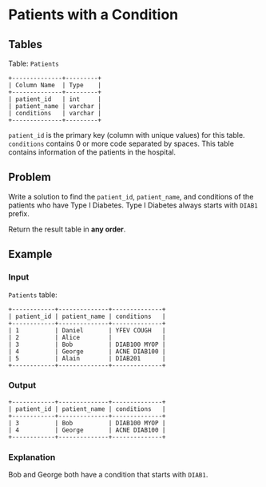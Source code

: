 # Patients with a Condition

## Tables

Table: `Patients`

```
+--------------+---------+
| Column Name  | Type    |
+--------------+---------+
| patient_id   | int     |
| patient_name | varchar |
| conditions   | varchar |
+--------------+---------+
```

`patient_id` is the primary key (column with unique values) for this table.
`conditions` contains 0 or more code separated by spaces. 
This table contains information of the patients in the hospital.

## Problem

Write a solution to find the `patient_id`, `patient_name`, and conditions of the
patients who have Type I Diabetes. Type I Diabetes always starts with `DIAB1`
prefix.

Return the result table in **any order**.

## Example

### Input

`Patients` table:

```
+------------+--------------+--------------+
| patient_id | patient_name | conditions   |
+------------+--------------+--------------+
| 1          | Daniel       | YFEV COUGH   |
| 2          | Alice        |              |
| 3          | Bob          | DIAB100 MYOP |
| 4          | George       | ACNE DIAB100 |
| 5          | Alain        | DIAB201      |
+------------+--------------+--------------+
```

### Output

```
+------------+--------------+--------------+
| patient_id | patient_name | conditions   |
+------------+--------------+--------------+
| 3          | Bob          | DIAB100 MYOP |
| 4          | George       | ACNE DIAB100 |
+------------+--------------+--------------+
```

### Explanation

Bob and George both have a condition that starts with `DIAB1`.
